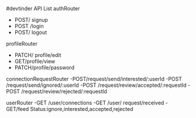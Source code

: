 #devtinder API List
authRouter
- POST/ signup
- POST /login
- POST/ logout

profileRouter
- PATCH/ profile/edit
- GET/profile/view
- PATCH/profile/password

connectionRequestRouter
-POST/request/send/interested/:userId
-POST /request/send/ignored/:userId
-POST /request/review/accepted/:requestId
-POST /request/review/rejected/:requestId

userRouter
-GET /user/connections
-GET /user/ request/received
-GET/feed
Status:ignore,interested,accepted,rejected
